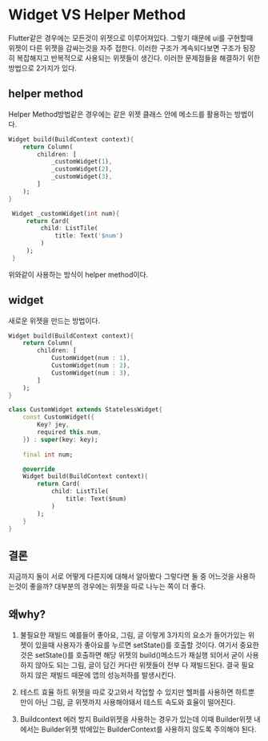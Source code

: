 # Widget VS Helper Method

Flutter같은 경우에는 모든것이 위젯으로 이루어져있다. 그렇기 때문에 ui를 구현할때 위젯이 다른 위젯을 감싸는것을 자주 접한다.
이러한 구조가 계속되다보면 구조가 됭장히 복잡해지고 반복적으로 사용되는 위젯들이 생긴다. 이러한 문제점들을 해결하기 위한 방법으로 2가지가 있다.


## helper method
Helper Method방법같은 경우에는 같은 위젯 클래스 안에 메소드를 활용하는 방법이다. 
```dart
Widget build(BuildContext context){
    return Column(
        children: [
            _customWidget(1),
            _customWidget(2),
            _customWidget(3),
        ]
    );
}

 Widget _customWidget(int num){
     return Card(
         child: ListTile(
             title: Text('$num')
         )
     );
 }
```

위와같이 사용하는 방식이 helper method이다.

## widget

새로운 위젯을 만드는 방법이다.
```dart
Widget build(BuildContext context){
    return Column(
        children: [
            CustomWidget(num : 1),
            CustomWidget(num : 2),
            CustomWidget(num : 3),
        ]
    );
}

class CustomWidget extends StatelessWidget{
    const CustomWidget({
        Key? jey,
        required this.num,
    }) : super(key: key);
    
    final int num;

    @override
    Widget build(BuildContext context){
        return Card(
            child: ListTile(
                title: Text($num)
            )
        );
    }   
}
```

## 결론
지금까지 둘이 서로 어떻게 다른지에 대해서 알아봤다 그렇다면 둘 중 어느것을 사용하는것이 좋을까? 대부분의 경우에는 위젯을 따로 나누는 쪽이 더 좋다.

## 왜why?

1. 불필요한 재빌드
예를들어 좋아요, 그림, 글 이렇게 3가지의 요소가 들어가있는 위젯이 있을때 사용자가 좋아요를 누르면 setState()를 호출할 것이다. 여기서 중요한것은 setState()를 호출하면 해당 위젯의 build()메소드가 재실행 되어서 굳이 사용하지 않아도 되는 그림, 글이 담긴 커다란 위젯들이 전부 다 재빌드된다.
결국 필요하지 않은 재빌드 때문에 앱의 성능저하를 발생시킨다.

2. 테스트 효율
하트 위젯을 따로 갖고와서 작업할 수 있지만 헬퍼를 사용하면 하트뿐만이 아닌 그림, 글 위젯까지 사용해야돼서 테스트 속도와 효율이 떨어진다.

3. Buildcontext 에러 방지
Build위젯을 사용하는 경우가 있는데 이때 Builder위젯 내에서는 Builder위젯 밖에있는 BuilderContext를 사용하지 않도록 주의해야 된다.